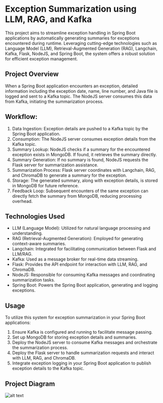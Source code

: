 
# Exception Summarization using LLM, RAG, and Kafka

This project aims to streamline exception handling in Spring Boot applications by automatically generating summaries for exceptions encountered during runtime. Leveraging cutting-edge technologies such as Language Model (LLM), Retrieval-Augmented Generation (RAG), Langchain, Kafka, Flask, NodeJS, and Spring Boot, the system offers a robust solution for efficient exception management.

## Project Overview

When a Spring Boot application encounters an exception, detailed information including the exception date, name, line number, and Java file is logged and sent to a Kafka topic. The NodeJS server consumes this data from Kafka, initiating the summarization process.

## Workflow:

1. Data Ingestion: Exception details are pushed to a Kafka topic by the Spring Boot application.
2. Consumption: The NodeJS server consumes exception details from the Kafka topic.
3. Summary Lookup: NodeJS checks if a summary for the encountered exception exists in MongoDB. If found, it retrieves the summary directly.
4. Summary Generation: If no summary is found, NodeJS requests the Flask server for summarization assistance.
5. Summarization Process: Flask server coordinates with Langchain, RAG, and ChromaDB to generate a summary for the exception.
6. Storage: The generated summary, along with exception details, is stored in MongoDB for future reference.
7. Feedback Loop: Subsequent encounters of the same exception can directly fetch the summary from MongoDB, reducing processing overhead.

## Technologies Used

- LLM (Language Model): Utilized for natural language processing and understanding.
- RAG (Retrieval-Augmented Generation): Employed for generating context-aware summaries.
- Langchain: Integrated for facilitating communication between Flask and LLM/RAG.
- Kafka: Used as a message broker for real-time data streaming.
- Flask: Provides the API endpoint for interaction with LLM, RAG, and ChromaDB.
- NodeJS: Responsible for consuming Kafka messages and coordinating summarization tasks.
- Spring Boot: Powers the Spring Boot application, generating and logging exceptions.

## Usage

To utilize this system for exception summarization in your Spring Boot applications:

1. Ensure Kafka is configured and running to facilitate message passing.
2. Set up MongoDB for storing exception details and summaries.
3. Deploy the NodeJS server to consume Kafka messages and orchestrate the summarization process.
4. Deploy the Flask server to handle summarization requests and interact with LLM, RAG, and ChromaDB.
5. Integrate exception logging in your Spring Boot application to publish exception details to the Kafka topic.

## Project Diagram

![alt text]([http://url/to/img.png](https://github.com/ShyamPrgrmr/Exception-Summarization-Using-LLM/blob/main/images/Exception-Summarization%20Small.jpg))


